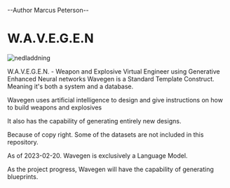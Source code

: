 --Author Marcus Peterson--
# W.A.V.E.G.E.N

![nedladdning](https://user-images.githubusercontent.com/73422974/220189371-65e7f7fa-d9bb-4369-89ab-40f7b65a152e.jpg)


W.A.V.E.G.E.N. - Weapon and Explosive Virtual Engineer using Generative Enhanced Neural networks
Wavegen is a Standard Template Construct. Meaning it's both a system and a database. 

Wavegen uses artificial intelligence to design and give instructions on how to build weapons and explosives

It also has the capability of generating entirely new designs.

Because of copy right. Some of the datasets are not included in this repository. 

As of 2023-02-20. Wavegen is exclusively a Language Model. 

As the project progress, Wavegen will have the capability of generating blueprints. 
